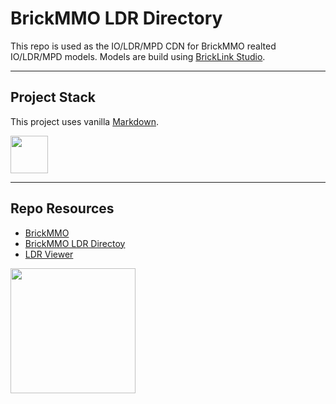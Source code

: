 # BrickMMO LDR Directory

This repo is used as the IO/LDR/MPD CDN for BrickMMO realted IO/LDR/MPD models. Models are build using [BrickLink Studio](https://www.bricklink.com/v3/studio/download.page).

---

## Project Stack

This project uses vanilla [Markdown](https://www.markdownguide.org/).

<img src="https://console.codeadam.ca/api/image/markdown" width="60">

---

## Repo Resources

* [BrickMMO](https://www.brickmmo.com/)
* [BrickMMO LDR Directoy](https://ldr.brickmmo.com/)
* [LDR Viewer](https://pages.codeadam.ca/ldr-viewer/)

<a href="https://brickmmo.com">
<img src="https://cdn.brickmmo.com/images@1.0.0/brickmmo-logo-coloured-horizontal.png" width="200">
</a>
